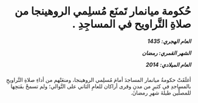 <h1 dir="rtl">حُكومة ميانمار تَمنَع مُسلِمي الروهينجا من صلاةِ التَّراويح في المساجِدِ .</h1>

<h5 dir="rtl">العام الهجري:  1435

الشهر القمري: رمضان

العام الميلادي: 2014</h5>

<p dir="rtl">أغلَقَتْ حكومةُ ميانمار المساجدَ أمامَ مُسلِمي الروهينجا، ومنعَتْهم من أداءِ صلاةِ التَّراويحِ بالمساجدِ في كثيرٍ من مدنِ وقرى أراكان للعامِ الثاني على التَّوالي؛ ولم تسمحْ بفَتحِها للمصلِّين طيلةَ شهرِ رمضانَ.</p></br>
